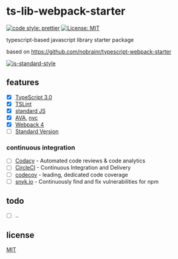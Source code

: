 # ts-lib-webpack-starter

[![code style: prettier](https://img.shields.io/badge/code_style-prettier-ff69b4.svg)](https://github.com/prettier/prettier)
[![License: MIT](https://img.shields.io/badge/License-MIT-yellow.svg)](https://opensource.org/licenses/MIT)

typescript-based javascript library starter package

based on <https://github.com/nobrainr/typescript-webpack-starter>

[![js-standard-style](https://cdn.rawgit.com/standard/standard/master/badge.svg)](http://standardjs.com)

## features

* [x] [TypeScript 3.0](https://www.typescriptlang.org/docs/handbook/release-notes/typescript-3-0.html)
* [x] [TSLint](https://palantir.github.io/tslint/)
* [x] [standard JS](https://standardjs.com/)
* [x] [AVA](https://github.com/avajs/ava), [nyc](https://github.com/istanbuljs/nyc)
* [x] [Webpack 4](https://webpack.js.org/)
* [ ] [Standard Version](https://github.com/conventional-changelog/standard-version)

### continuous integration

* [ ] [Codacy](https://www.codacy.com) - Automated code reviews & code analytics
* [ ] [CircleCI](https://circleci.com) - Continuous Integration and Delivery
* [ ] [codecov](https://codecov.io) - leading, dedicated code coverage
* [ ] [snyk.io](https://snyk.io) - Continuously find and fix vulnerabilities for npm

## todo
* [ ] ..
    
## license

[MIT](./LICENSE)
